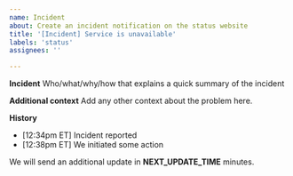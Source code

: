 ```yaml
---
name: Incident
about: Create an incident notification on the status website
title: '[Incident] Service is unavailable'
labels: 'status'
assignees: ''

---
```


<!-- Make sure you add the affected service (eg `retirable-app`, `retirable-website`) as a label -->

**Incident**
Who/what/why/how that explains a quick summary of the incident

**Additional context**
Add any other context about the problem here.

**History**
<!-- use this to keep a log of updates -->
* [12:34pm ET] Incident reported
* [12:38pm ET] We initiated some action

We will send an additional update in **NEXT_UPDATE_TIME** minutes.
